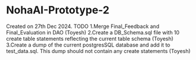 # NohaAI-Prototype-2
Created on 27th Dec 2024. 
TODO
1.Merge Final_Feedback and Final_Evaluation in DAO (Toyesh)
2.Create a DB_Schema.sql file with 10 create table statements reflecting the current table schema (Toyesh)
3.Create a dump of the current postgresSQL database and add it to test_data.sql. This dump should not contain any create statements (Toyesh)
